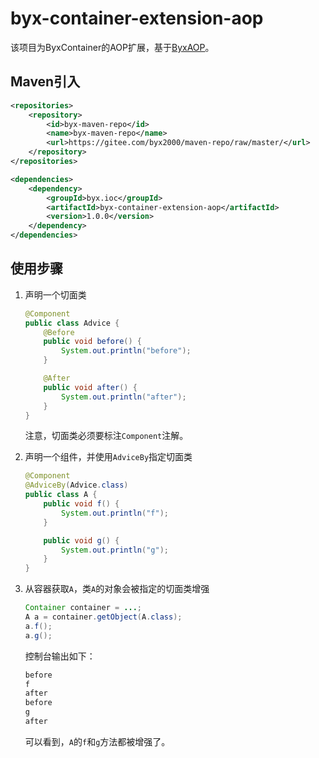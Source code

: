 # byx-container-extension-aop

该项目为ByxContainer的AOP扩展，基于[ByxAOP](https://github.com/byx2000/ByxAOP)。

## Maven引入

```xml
<repositories>
    <repository>
        <id>byx-maven-repo</id>
        <name>byx-maven-repo</name>
        <url>https://gitee.com/byx2000/maven-repo/raw/master/</url>
    </repository>
</repositories>

<dependencies>
    <dependency>
        <groupId>byx.ioc</groupId>
        <artifactId>byx-container-extension-aop</artifactId>
        <version>1.0.0</version>
    </dependency>
</dependencies>
```

## 使用步骤

1. 声明一个切面类

    ```java
    @Component
    public class Advice {
        @Before
        public void before() {
            System.out.println("before");
        }

        @After
        public void after() {
            System.out.println("after");
        }
    }
    ```

    注意，切面类必须要标注`Component`注解。

2. 声明一个组件，并使用`AdviceBy`指定切面类

    ```java
    @Component
    @AdviceBy(Advice.class)
    public class A {
        public void f() {
            System.out.println("f");
        }

        public void g() {
            System.out.println("g");
        }
    }
    ```

3. 从容器获取`A`，类`A`的对象会被指定的切面类增强

    ```java
    Container container = ...;
    A a = container.getObject(A.class);
    a.f();
    a.g();
    ```

    控制台输出如下：

    ```java
    before
    f
    after
    before
    g
    after
    ```

    可以看到，`A`的`f`和`g`方法都被增强了。